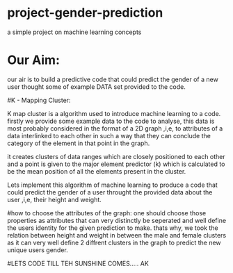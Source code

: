 # project-gender-prediction
a simple project on machine learning concepts
# Our Aim:

our air is to build a predictive code that could predict the gender of a new user thought some of example DATA set provided to the code.

#K - Mapping Cluster:

K map cluster is a algorithm used to introduce machine learning to a code. firstly we provide some example data to the code to analyse, this data is most probably considered in the format of a 2D graph ,i,e, to attributes of a data interlinked to each other in such a way that they can conclude the category of the element in that point in the graph.

it creates clusters of data ranges which are closely positioned to each other and a point is given to the major element predictor (k) which is calculated to be the mean position of all the elements present in the cluster.

Lets implement this algorithm of machine learning to produce a code that could predict the gender of a user throught the provided data about the user ,i,e, their height and weight.

#how to choose the attributes of the graph:
one should choose those properties as attributes that can very distinctly be seperated and well define the users identity for the given prediction to make. thats why, we took the relation between height and weight in between the male and female clusters as it can very well define 2 diffrent clusters in the graph to predict the new unique users gender. 


#LETS CODE TILL TEH SUNSHINE COMES.....  AK
